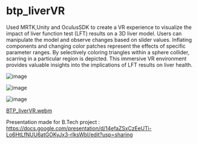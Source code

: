 # btp_liverVR

Used MRTK,Unity and OculusSDK to create a VR experience to visualize the impact of liver function test (LFT) results on a 3D liver model. Users can manipulate the model and observe changes based on slider values. Inflating components and changing color patches represent the effects of specific parameter ranges. By selectively coloring triangles within a sphere collider, scarring in a particular region is depicted. This immersive VR environment provides valuable insights into the implications of LFT results on liver health.

![image](https://github.com/himanchalsharmaa/btp_liverVR/assets/95272385/d5be250a-ec20-4a22-9fc3-6f153a83b4b3)

![image](https://github.com/himanchalsharmaa/btp_liverVR/assets/95272385/ffe55b9c-b74d-4364-ba99-5a180423544e)

![image](https://github.com/himanchalsharmaa/btp_liverVR/assets/95272385/233b9e6a-12ae-4b54-9ea1-73556d6d5a71)

[BTP_liverVR.webm](https://github.com/user-attachments/assets/92e3a323-b3b1-43fd-8b6b-76f2f41282e2)

Presentation made for B.Tech project : https://docs.google.com/presentation/d/14efaZSxCzEeUTi-Lo6HtLfNUU6atGOKyJx3-rlksWbI/edit?usp=sharing

